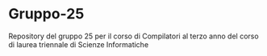 # Gruppo-25
Repository del gruppo 25 per il corso di Compilatori al terzo anno del corso di laurea triennale di Scienze Informatiche
